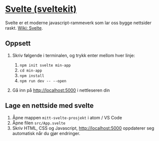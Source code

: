 # [Svelte (sveltekit)](https://kit.svelte.dev/)

Svelte er et moderne javascript-rammeverk som lar oss bygge nettsider raskt.
[Wiki: Svelte](https://en.wikipedia.org/wiki/Svelte).

## Oppsett

1. Skriv følgende i terminalen, og trykk enter mellom hver linje:

    1. `npm init svelte min-app`
    2. `cd min-app`
    3. `npm install`
    4. `npm run dev -- --open`

2. Gå inn på [http://localhost:5000](http://localhost:5000) i nettleseren din

## Lage en nettside med svelte

1. Åpne mappen `mitt-svelte-prosjekt` i atom / VS Code
2. Åpne filen `src/App.svelte`
3. Skriv HTML, CSS og Javascript, [http://localhost:5000](http://localhost:5000) oppdaterer seg automatisk når du gjør endringer.
